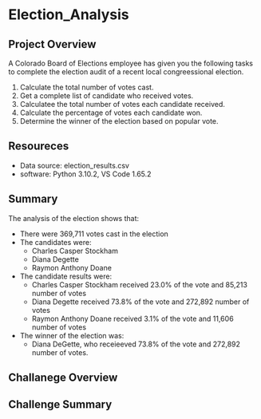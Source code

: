 # Election_Analysis

## Project Overview
A Colorado Board of Elections employee has given you the following tasks to complete the election audit of a recent local congreessional election.

1. Calculate the total number of votes cast.
2. Get a complete list of candidate who received votes.
3. Calculatee the total number of votes each candidate received.
4. Calculate the percentage of votes each candidate won.
5. Determine the winner of the election based on popular vote.

## Resoureces
- Data source: election_results.csv
- software: Python 3.10.2, VS Code 1.65.2

## Summary
The analysis of the election shows that:
- There were 369,711 votes cast in the election
- The candidates were:
  - Charles Casper Stockham
  - Diana Degette
  - Raymon Anthony Doane
- The candidate results were:
  - Charles Casper Stockham received 23.0% of the vote and 85,213 number of votes
  - Diana Degette received 73.8% of the vote and 272,892 number of votes
  - Raymon Anthony Doane received 3.1% of the vote and 11,606 number of votes
- The winner of the election was:
  - Diana DeGette, who receieeved 73.8% of the vote and 272,892 number of votes.

## Challanege Overview
## Challenge Summary

